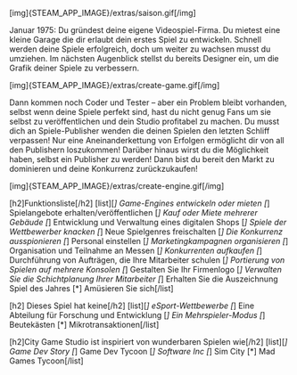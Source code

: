 [img]{STEAM_APP_IMAGE}/extras/saison.gif[/img]

Januar 1975: Du gründest deine eigene Videospiel-Firma.
Du mietest eine kleine Garage die dir erlaubt dein erstes Spiel zu entwickeln. Schnell werden deine Spiele erfolgreich, doch um weiter zu wachsen musst  du umziehen. Im nächsten Augenblick stellst du bereits Designer ein, um die Grafik deiner Spiele zu verbessern.

[img]{STEAM_APP_IMAGE}/extras/create-game.gif[/img]

Dann kommen noch Coder und Tester – aber ein Problem bleibt vorhanden, selbst wenn deine Spiele perfekt sind, hast du nicht genug Fans um sie selbst zu veröffentlichen und dein Studio profitabel zu machen. Du musst dich an Spiele-Publisher wenden die deinen Spielen den letzten Schliff verpassen!
Nur eine Aneinanderkettung von Erfolgen ermöglicht dir von all den Publishern loszukommen! Darüber hinaus wirst du die Möglichkeit haben, selbst ein Publisher zu werden! Dann bist du bereit den Markt zu dominieren und deine Konkurrenz zurückzukaufen!

[img]{STEAM_APP_IMAGE}/extras/create-engine.gif[/img]

[h2]Funktionsliste[/h2]
[list][*] Game-Engines entwickeln oder mieten
[*] Spielangebote erhalten/veröffentlichen
[*] Kauf oder Miete mehrerer Gebäude
[*] Entwicklung und Verwaltung eines digitalen Shops
[*] Spiele der Wettbewerber knacken
[*] Neue Spielgenres freischalten
[*] Die Konkurrenz ausspionieren
[*] Personal einstellen
[*] Marketingkampagnen organisieren
[*] Organisation und Teilnahme an Messen
[*] Konkurrenten aufkaufen
[*] Durchführung von Aufträgen, die Ihre Mitarbeiter schulen
[*] Portierung von Spielen auf mehrere Konsolen
[*] Gestalten Sie Ihr Firmenlogo
[*] Verwalten Sie die Schichtplanung Ihrer Mitarbeiter
[*] Erhalten Sie die Auszeichnung Spiel des Jahres
[*] Amüsieren Sie sich[/list]

[h2] Dieses Spiel hat keine[/h2]
[list][*] eSport-Wettbewerbe
[*] Eine Abteilung für Forschung und Entwicklung
[*] Ein Mehrspieler-Modus
[*] Beutekästen
[*] Mikrotransaktionen[/list]

[h2]City Game Studio ist inspiriert von wunderbaren Spielen wie[/h2]
[list][*] Game Dev Story
[*] Game Dev Tycoon
[*] Software Inc
[*] Sim City
[*] Mad Games Tycoon[/list]
